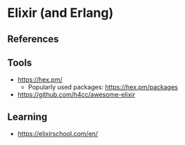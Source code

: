 # Elixir (and Erlang)

## References

## Tools

- https://hex.pm/
  - Popularly used packages: https://hex.pm/packages
- https://github.com/h4cc/awesome-elixir

## Learning

- https://elixirschool.com/en/

